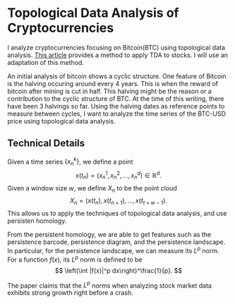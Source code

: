 # Topological Data Analysis of Cryptocurrencies

I analyze cryptocurrencies focusing on Bitcoin(BTC) using topological data analysis. [This article](https://arxiv.org/abs/1703.04385) provides a method to apply TDA to stocks. I will use an adaptation of this method.  

An initial analysis of bitcoin shows a cyclic structure. One feature of Bitcoin is the halving occuring around every 4 years. This is when the reward of bitcoin after mining is cut in half. This halving might be the reason or a contribution to the cyclic structure of BTC. At the time of this writing, there have been 3 halvings so far. Using the halving dates as reference points to measure between cycles, I want to analyze the time series of the BTC-USD price using topological data analysis. 

## Technical Details

Given a time series $\{x^k_n\}$, we define a point $$ x(t_n) = (x_n^1, x_n^2, \dots, x_n^d) \in \mathbb{R}^d. $$ Given a window size $w$, we define $X_n$ to be the point cloud $$X_n = (x(t_n), x(t_{n+1}), \dots , x(t_{t+w-1}).$$ This allows us to apply the techniques of topological data analysis, and use persisten homology.

From the persistent homology, we are able to get features such as the persistence barcode, persistence diagram, and the persistence landscape. In particular, for the persistence landscape, we can measure its $L^p$ norm. For a function $f(x)$, its $L^p$ norm is defined to be $$ \left(\int |f(x)|^p dx\right)^\frac{1}{p}. $$

The paper claims that the $L^p$ norms when analyzing stock market data exhibits strong growth right before a crash.
